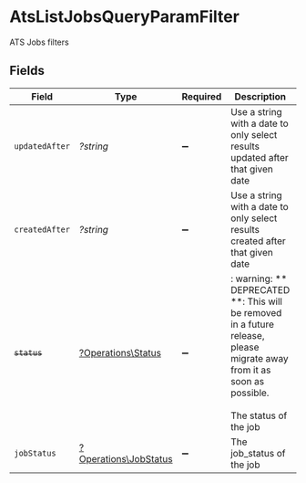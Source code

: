 # AtsListJobsQueryParamFilter

ATS Jobs filters


## Fields

| Field                                                                                                                                          | Type                                                                                                                                           | Required                                                                                                                                       | Description                                                                                                                                    | Example                                                                                                                                        |
| ---------------------------------------------------------------------------------------------------------------------------------------------- | ---------------------------------------------------------------------------------------------------------------------------------------------- | ---------------------------------------------------------------------------------------------------------------------------------------------- | ---------------------------------------------------------------------------------------------------------------------------------------------- | ---------------------------------------------------------------------------------------------------------------------------------------------- |
| `updatedAfter`                                                                                                                                 | *?string*                                                                                                                                      | :heavy_minus_sign:                                                                                                                             | Use a string with a date to only select results updated after that given date                                                                  | 2020-01-01T00:00:00.000Z                                                                                                                       |
| `createdAfter`                                                                                                                                 | *?string*                                                                                                                                      | :heavy_minus_sign:                                                                                                                             | Use a string with a date to only select results created after that given date                                                                  | 2020-01-01T00:00:00.000Z                                                                                                                       |
| ~~`status`~~                                                                                                                                   | [?Operations\Status](../../Models/Operations/Status.md)                                                                                        | :heavy_minus_sign:                                                                                                                             | : warning: ** DEPRECATED **: This will be removed in a future release, please migrate away from it as soon as possible.<br/><br/>The status of the job |                                                                                                                                                |
| `jobStatus`                                                                                                                                    | [?Operations\JobStatus](../../Models/Operations/JobStatus.md)                                                                                  | :heavy_minus_sign:                                                                                                                             | The job_status of the job                                                                                                                      |                                                                                                                                                |